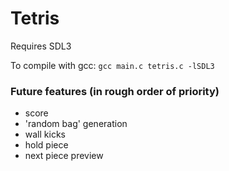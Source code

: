 # Tetris

Requires SDL3

To compile with gcc: `gcc main.c tetris.c -lSDL3`

### Future features (in rough order of priority)
 - score
 - 'random bag' generation
 - wall kicks
 - hold piece
 - next piece preview
